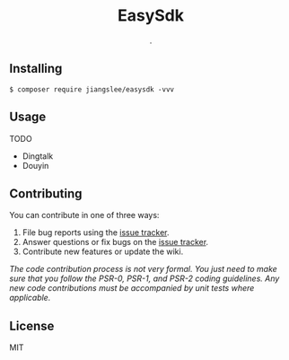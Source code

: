 <h1 align="center"> EasySdk </h1>

<p align="center"> .</p>


## Installing

```shell
$ composer require jiangslee/easysdk -vvv
```

## Usage

TODO
- Dingtalk
- Douyin

## Contributing

You can contribute in one of three ways:

1. File bug reports using the [issue tracker](https://github.com/jiangslee/easywechat/issues).
2. Answer questions or fix bugs on the [issue tracker](https://github.com/jiangslee/easywechat/issues).
3. Contribute new features or update the wiki.

_The code contribution process is not very formal. You just need to make sure that you follow the PSR-0, PSR-1, and PSR-2 coding guidelines. Any new code contributions must be accompanied by unit tests where applicable._

## License

MIT